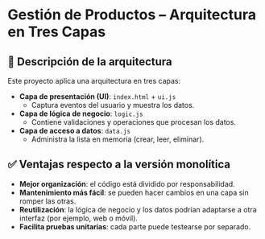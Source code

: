 # Gestión de Productos – Arquitectura en Tres Capas

## 📌 Descripción de la arquitectura

Este proyecto aplica una arquitectura en tres capas:

- **Capa de presentación (UI)**: `index.html` + `ui.js`
  - Captura eventos del usuario y muestra los datos.
- **Capa de lógica de negocio**: `logic.js`
  - Contiene validaciones y operaciones que procesan los datos.
- **Capa de acceso a datos**: `data.js`
  - Administra la lista en memoria (crear, leer, eliminar).

## ✅ Ventajas respecto a la versión monolítica

- **Mejor organización**: el código está dividido por responsabilidad.
- **Mantenimiento más fácil**: se pueden hacer cambios en una capa sin romper las otras.
- **Reutilización**: la lógica de negocio y los datos podrían adaptarse a otra interfaz (por ejemplo, web o móvil).
- **Facilita pruebas unitarias**: cada parte puede testearse por separado.


